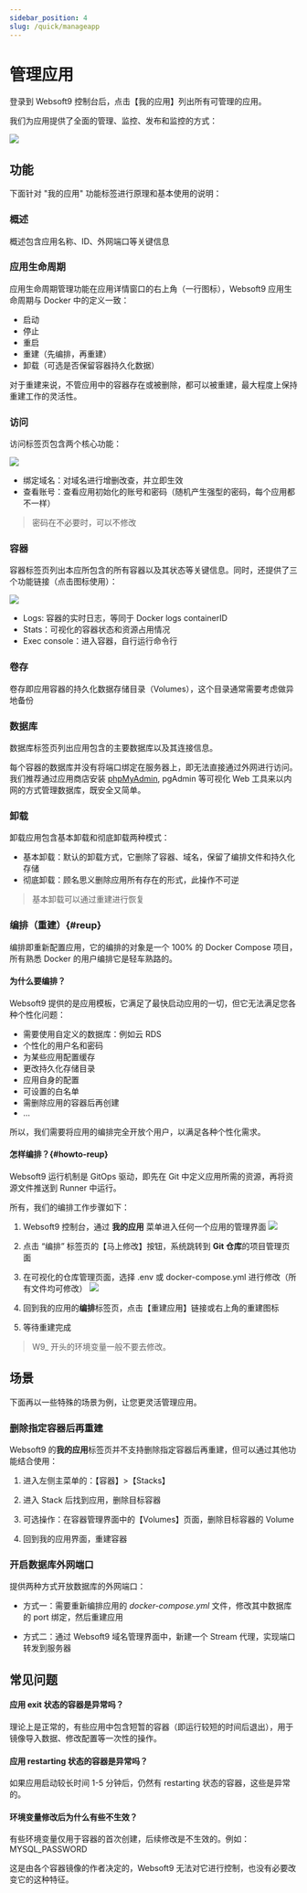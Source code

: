 ```yaml
---
sidebar_position: 4
slug: /quick/manageapp
---
```


# 管理应用

登录到 Websoft9 控制台后，点击【我的应用】列出所有可管理的应用。  

我们为应用提供了全面的管理、监控、发布和监控的方式：  

![](https://libs.websoft9.com/Websoft9/DocsPicture/zh/websoft9/websoft9-myappsdetail.png)

## 功能

下面针对 "我的应用" 功能标签进行原理和基本使用的说明：  

### 概述

概述包含应用名称、ID、外网端口等关键信息

### 应用生命周期

应用生命周期管理功能在应用详情窗口的右上角（一行图标），Websoft9 应用生命周期与 Docker 中的定义一致：

- 启动
- 停止
- 重启
- 重建（先编排，再重建）
- 卸载（可选是否保留容器持久化数据）

对于重建来说，不管应用中的容器存在或被删除，都可以被重建，最大程度上保持重建工作的灵活性。 


### 访问

访问标签页包含两个核心功能：

![](https://libs.websoft9.com/Websoft9/DocsPicture/zh/websoft9/websoft9-myapps-access.png)

- 绑定域名：对域名进行增删改查，并立即生效
- 查看账号：查看应用初始化的账号和密码（随机产生强型的密码，每个应用都不一样）

> 密码在不必要时，可以不修改


### 容器

容器标签页列出本应所包含的所有容器以及其状态等关键信息。同时，还提供了三个功能链接（点击图标使用）：  

![](https://libs.websoft9.com/Websoft9/DocsPicture/zh/websoft9/websoft9-myapps-containers.png)


- Logs: 容器的实时日志，等同于 Docker logs containerID
- Stats：可视化的容器状态和资源占用情况
- Exec console：进入容器，自行运行命令行


### 卷存

卷存即应用容器的持久化数据存储目录（Volumes），这个目录通常需要考虑做异地备份

### 数据库

数据库标签页列出应用包含的主要数据库以及其连接信息。  

每个容器的数据库并没有将端口绑定在服务器上，即无法直接通过外网进行访问。我们推荐通过应用商店安装 [phpMyAdmin](../mysql#phpmyadmin), pgAdmin 等可视化 Web 工具来以内网的方式管理数据库，既安全又简单。  

### 卸载

卸载应用包含基本卸载和彻底卸载两种模式：

- 基本卸载：默认的卸载方式，它删除了容器、域名，保留了编排文件和持久化存储
- 彻底卸载：顾名思义删除应用所有存在的形式，此操作不可逆

> 基本卸载可以通过重建进行恢复

### 编排（重建）{#reup}

编排即重新配置应用，它的编排的对象是一个 100% 的 Docker Compose 项目，所有熟悉 Docker 的用户编排它是轻车熟路的。  

#### 为什么要编排？

Websoft9 提供的是应用模板，它满足了最快启动应用的一切，但它无法满足您各种个性化问题：

- 需要使用自定义的数据库：例如云 RDS
- 个性化的用户名和密码
- 为某些应用配置缓存
- 更改持久化存储目录
- 应用自身的配置
- 可设置的白名单
- 需删除应用的容器后再创建
- ...

所以，我们需要将应用的编排完全开放个用户，以满足各种个性化需求。  


#### 怎样编排？{#howto-reup}

Websoft9 运行机制是 GitOps 驱动，即先在 Git 中定义应用所需的资源，再将资源文件推送到 Runner 中运行。  

所有，我们的编排工作步骤如下：

1. Websoft9 控制台，通过 **我的应用** 菜单进入任何一个应用的管理界面
   ![](https://libs.websoft9.com/Websoft9/DocsPicture/zh/websoft9/websoft9-composeedit.png)

2. 点击 “编排” 标签页的【马上修改】按钮，系统跳转到 **Git 仓库**的项目管理页面

2. 在可视化的仓库管理页面，选择 .env 或 docker-compose.yml 进行修改（所有文件均可修改）
   ![](https://libs.websoft9.com/Websoft9/DocsPicture/zh/websoft9/websoft9-gitea-repo.png)

3. 回到我的应用的**编排**标签页，点击【重建应用】链接或右上角的重建图标

4. 等待重建完成


> W9_ 开头的环境变量一般不要去修改。


## 场景

下面再以一些特殊的场景为例，让您更灵活管理应用。  

### 删除指定容器后再重建

Websoft9 的**我的应用**标签页并不支持删除指定容器后再重建，但可以通过其他功能结合使用：

1. 进入左侧主菜单的：【容器】>【Stacks】

2. 进入 Stack 后找到应用，删除目标容器

3. 可选操作：在容器管理界面中的【Volumes】页面，删除目标容器的 Volume

4. 回到我的应用界面，重建容器

### 开启数据库外网端口

提供两种方式开放数据库的外网端口：

- 方式一：需要重新编排应用的 *docker-compose.yml* 文件，修改其中数据库的 port 绑定，然后重建应用

- 方式二：通过 Websoft9 域名管理界面中，新建一个 Stream 代理，实现端口转发到服务器



## 常见问题

#### 应用 exit 状态的容器是异常吗？

理论上是正常的，有些应用中包含短暂的容器（即运行较短的时间后退出），用于镜像导入数据、修改配置等一次性的操作。 

#### 应用 restarting 状态的容器是异常吗？

如果应用启动较长时间 1-5 分钟后，仍然有 restarting 状态的容器，这些是异常的。

#### 环境变量修改后为什么有些不生效？

有些环境变量仅用于容器的首次创建，后续修改是不生效的。例如：MYSQL_PASSWORD  

这是由各个容器镜像的作者决定的，Websoft9 无法对它进行控制，也没有必要改变它的这种特征。    
